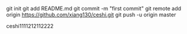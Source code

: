 git init
git add README.md
git commit -m "first commit"
git remote add origin https://github.com/xiang130/ceshi.git
git push -u origin master

ceshi1111212112222